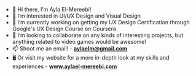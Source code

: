 - 👋 Hi there, I’m Ayla El-Mereebi!
- 👀 I’m interested in UI/UX Design and Visual Design
- 🌱 I’m currently working on getting my UX Design Certification through Google's UX Design Course on Coursera
- 💞️ I’m looking to collaborate on any kinds of interesting projects, but anything related to video games would be awesome!
- 📫 Shoot me an email! - **aylaelm@gmail.com**
- 🖥️ Or visit my website for a more in-depth look at my skills and experiences - **www.aylael-mereebi.com**


<!---
aylaelm/aylaelm is a ✨ special ✨ repository because its `README.md` (this file) appears on your GitHub profile.
You can click the Preview link to take a look at your changes.
--->
